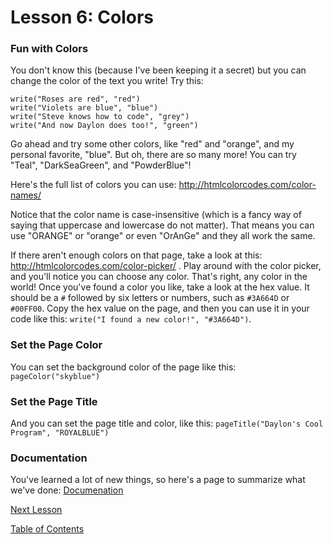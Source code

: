 # Lesson 6: Colors

### Fun with Colors

You don't know this (because I've been keeping it a secret) but you can change the color of the text you write! Try this:

```
write("Roses are red", "red")
write("Violets are blue", "blue")
write("Steve knows how to code", "grey")
write("And now Daylon does too!", "green")

```

Go ahead and try some other colors, like "red" and "orange", and my personal favorite, "blue". But oh, there are so many more! You can try "Teal", "DarkSeaGreen", and "PowderBlue"!

Here's the full list of colors you can use: http://htmlcolorcodes.com/color-names/

Notice that the color name is case-insensitive (which is a fancy way of saying that uppercase and lowercase do not matter). That means you can use "ORANGE" or "orange" or even "OrAnGe" and they all work the same. 

If there aren't enough colors on that page, take a look at this: http://htmlcolorcodes.com/color-picker/ . Play around with the color picker, and you'll notice you can choose any color. That's right, any color in the world! Once you've found a color you like, take a look at the hex value. It should be a `#` followed by six letters or numbers, such as `#3A664D` or `#00FF00`. Copy the hex value on the page, and then you can use it in your code like this: `write("I found a new color!", "#3A664D")`.


### Set the Page Color

You can set the background color of the page like this: `pageColor("skyblue")`

### Set the Page Title

And you can set the page title and color, like this: `pageTitle("Daylon's Cool Program", "ROYALBLUE")`


### Documentation

You've learned a lot of new things, so here's a page to summarize what we've done: [Documenation](Documentation_01.md)


[Next Lesson](Lesson_07.md)

[Table of Contents](ToC.md)
